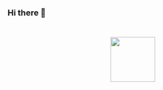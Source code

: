 ### Hi there 👋
<div>
  <h1 align="center"> 
   <img src=""https://github.com/supriya1511/supriya1511/blob/master/hello.gif" width="90px">
  
  </h1>
</div>
<!--
**supriya1511/supriya1511** is a ✨ _special_ ✨ repository because its `README.md` (this file) appears on your GitHub profile.

Here are some ideas to get you started:

- 🔭 I’m currently working on ...
- 🌱 I’m currently learning ...
- 👯 I’m looking to collaborate on ...
- 🤔 I’m looking for help with ...
- 💬 Ask me about ...
- 📫 How to reach me: ...
- 😄 Pronouns: ...
- ⚡ Fun fact: ...
-->
